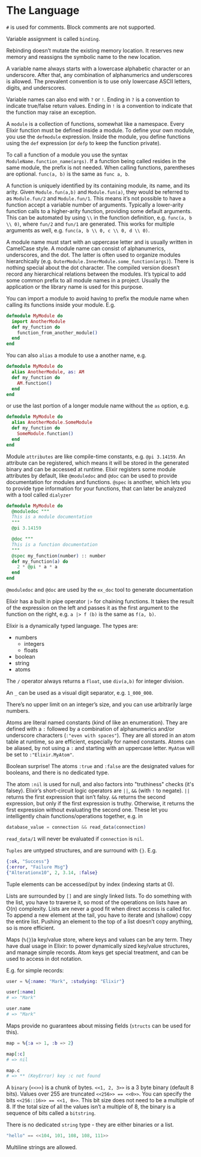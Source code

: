 # The Language

`#` is used for comments. Block comments are not supported.

Variable assignment is called `binding`.

Rebinding doesn’t mutate the existing memory location. It reserves new memory
and reassigns the symbolic name to the new location.

A variable name always starts with a lowercase alphabetic character or an
underscore. After that, any combination of alphanumerics and underscores is
allowed. The prevalent convention is to use only lowercase ASCII letters,
digits, and underscores.

Variable names can also end with `?` or `!`. Ending in `?` is a convention to
indicate true/false return values. Ending in `!` is a convention to indicate
that the function may raise an exception.

A `module` is a collection of functions, somewhat like a namespace. Every Elixir
function must be defined inside a module. To define your own module, you use the
`defmodule` expression. Inside the module, you define functions using the `def`
expression (or `defp` to keep the function private).

To call a function of a module you use the syntax
`ModuleName.function_name(args)`. If a function being called resides in the same
module, the prefix is not needed. When calling functions, parentheses are
optional. `func(a, b)` is the same as `func a, b`.

A function is uniquely identified by its containing module, its name, and its
arity. Given `Module.fun(a,b)` and `Module.fun(a)`, they would be referred to as
`Module.fun/2` and `Module.fun/1`. This means it’s not possible to have a
function accept a variable number of arguments. Typically a lower-arity function
calls to a higher-arity function, providing some default arguments. This can be
automated by using `\\` in the function definition, e.g. `func(a, b \\ 0)`,
where `fun/2` and `fun/1` are generated. This works for multiple arguments as
well, e.g. `func(a, b \\ 0, c \\ 0, d \\ 0)`.

A module name must start with an uppercase letter and is usually written in
CamelCase style. A module name can consist of alphanumerics, underscores, and
the dot. The latter is often used to organize modules hierarchically (e.g.
`OuterModule.InnerModule.some_function(args)`). There is nothing special about
the dot character. The compiled version doesn’t record any hierarchical
relations between the modules. It’s typical to add some common prefix to all
module names in a project. Usually the application or the library name is used
for this purpose.

You can import a module to avoid having to prefix the module name when calling
its functions inside your module. E.g.

```elixir
defmodule MyModule do
  import AnotherModule
  def my_function do
    function_from_another_module()
  end
end
```

You can also `alias` a module to use a another name, e.g.

```elixir
defmodule MyModule do
  alias AnotherModule, as: AM
  def my_function do
    AM.function()
  end
end
```

or use the last portion of a longer module name without the `as` option, e.g.

```elixir
defmodule MyModule do
  alias AnotherModule.SomeModule
  def my_function do
    SomeModule.function()
  end
end
```

Module `attributes` are like compile-time constants, e.g. `@pi 3.14159`. An
attribute can be registered, which means it will be stored in the generated
binary and can be accessed at runtime. Elixir registers some module attributes
by default, like `@moduledoc` and `@doc` can be used to provide documentation
for modules and functions. `@spec` is another, which lets you to provide type
information for your functions, that can later be analyzed with a tool called
`dialyzer`

```elixir
defmodule MyModule do
  @moduledoc """
  This is a module documentation
  """
  @pi 3.14159

  @doc """
  This is a function documentation
  """
  @spec my_function(number) :: number
  def my_function(a) do
    2 * @pi * a * a
  end
end
```

`@moduledoc` and `@doc` are used by the `ex_doc` tool to generate documentation

Elixir has a built in pipe operator `|>` for chaining functions. It takes the
result of the expression on the left and passes it as the first argument to the
function on the right, e.g. `a |> f (b)` is the same as `f(a, b)`.

Elixir is a dynamically typed language. The types are:

- numbers
  - integers
  - floats
- boolean
- string
- atoms

The `/` operator always returns a `float`, use `div(a,b)` for integer division.

An `_` can be used as a visual digit separator, e.g. `1_000_000`.

There’s no upper limit on an integer’s size, and you can use arbitrarily large
numbers.

Atoms are literal named constants (kind of like an enumeration). They are
defined with a `:` followed by a combination of alphanumerics and/or underscore
characters (`:"even with spaces"`). They are all stored in an atom table at
runtime, so are efficient, especially for named constants. Atoms can be aliased,
by not using a `:` and starting with an uppercase letter. `MyAtom` will be set
to `:"Elixir.MyAtom"`.

Boolean surprise! The atoms `:true` and `:false` are the designated values for
booleans, and there is no dedicated type.

The atom `:nil` is used for null, and also factors into "truthiness" checks
(it's falsey). Elixir’s short-circuit logic operators are `||`, `&&` (with `!`
to negate). `||` returns the first expression that isn’t falsy. `&&` returns the
second expression, but only if the first expression is truthy. Otherwise, it
returns the first expression without evaluating the second one. These let you
intelligently chain functions/operations together, e.g. in

```elixir
database_value = connection && read_data(connection)
```

`read_data/1` will never be evaluated if `connection` is `nil`.

`Tuples` are untyped structures, and are surround with `{}`. E.g.

```elixir
{:ok, "Success"}
{:error, "Failure Msg"}
{"Alterationx10", 2, 3.14, :false}
```

Tuple elements can be accessed/put by index (indexing starts at 0).

Lists are surrounded by `[]` and are singly linked lists. To do something with
the list, you have to traverse it, so most of the operations on lists have an
O(n) complexity. Lists are never a good fit when direct access is called for. To
append a new element at the tail, you have to iterate and (shallow) copy the
entire list. Pushing an element to the top of a list doesn’t copy anything, so
is more efficient.

Maps (`%{}`)a key/value store, where keys and values can be any term. They have
dual usage in Elixir: to power dynamically sized key/value structures, and
manage simple records. Atom keys get special treatment, and can be used to
access in dot notation.

E.g. for simple records:

```elixir
user = %{:name: "Mark", :studying: "Elixir"}

user[:name]
# => "Mark"

user.name
# => "Mark"

```

Maps provide no guarantees about missing fields (`structs` can be used for
this).

```elixir
map = %{:a => 1, :b => 2}

map[:c]
# => nil

map.c
# => ** (KeyError) key :c not found
```

A `binary` (`<<>>`) is a chunk of bytes. `<<1, 2, 3>>` is a 3 byte binary
(default 8 bits). Values over 255 are truncated `<<256>> == <<0>>`. You can
specify the bits `<<256::16>> == <<1, 0>>`. This bit size does not need to be a
multiple of 8. If the total size of all the values isn’t a multiple of 8, the
binary is a sequence of bits called a `bitstring`.

There is no dedicated `string` type - they are either binaries or a list.

```elixir
"hello" == <<104, 101, 108, 108, 111>>
```

Multiline strings are allowed.
